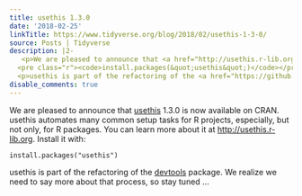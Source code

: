 ```yaml
---
title: usethis 1.3.0
date: '2018-02-25'
linkTitle: https://www.tidyverse.org/blog/2018/02/usethis-1-3-0/
source: Posts | Tidyverse
description: |2-
   <p>We are pleased to announce that <a href="http://usethis.r-lib.org">usethis</a> 1.3.0 is now available on CRAN. usethis automates many common setup tasks for R projects, especially, but not only, for R packages. You can learn more about it at <a href="http://usethis.r-lib.org" class="uri">http://usethis.r-lib.org</a>. Install it with:</p>
  <pre class="r"><code>install.packages(&quot;usethis&quot;)</code></pre>
  <p>usethis is part of the refactoring of the <a href="https://github.com/r-lib/devtools#readme">devtools</a> package. We realize we need to say more about that process, so stay tuned ...
disable_comments: true
---
```

 <p>We are pleased to announce that <a href="http://usethis.r-lib.org">usethis</a> 1.3.0 is now available on CRAN. usethis automates many common setup tasks for R projects, especially, but not only, for R packages. You can learn more about it at <a href="http://usethis.r-lib.org" class="uri">http://usethis.r-lib.org</a>. Install it with:</p>
<pre class="r"><code>install.packages(&quot;usethis&quot;)</code></pre>
<p>usethis is part of the refactoring of the <a href="https://github.com/r-lib/devtools#readme">devtools</a> package. We realize we need to say more about that process, so stay tuned ...